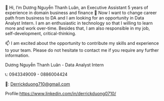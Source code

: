 👋 Hi, I’m Dương Nguyễn Thanh Luân, an Executive Assistant 5 years of experience in domain business and finance
👀 Now I want to change career path from business to DA and I am looking for an opportunity in Data Analyst Intern.
I am an enthusiastic in technology so that I willing to learn more and work over-time. 
Besides that, I am also responsible in my job, self-development, critical-thinking.

📫 I am excited about the opportunity to contribute my skills and experience to your team. Please do not hesitate to contact me if you require any further information.

Dương Nguyễn Thanh Luân - Data Analyst Intern 

📞: 0943349009 - 0886004424

📧: Derrickduong710@gmail.com

Profile:https://www.linkedin.com/in/derrickduong0710/



<!---
NaulDuong/NaulDuong is a ✨ special ✨ repository because its `README.md` (this file) appears on your GitHub profile.
You can click the Preview link to take a look at your changes.
--->

